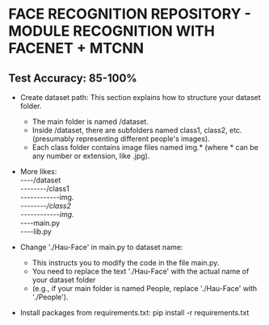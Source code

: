 # FACE RECOGNITION REPOSITORY - MODULE RECOGNITION WITH FACENET + MTCNN
## Test Accuracy: 85-100%


- Create dataset path: This section explains how to structure your dataset folder.
  + The main folder is named /dataset.
  + Inside /dataset, there are subfolders named class1, class2, etc. (presumably representing different people's images).
  + Each class folder contains image files named img.* (where * can be any number or extension, like .jpg).

- More likes:<br>
----/dataset<br>
--------/class1<br>
------------img.*<br>
--------/class2<br>
------------img.*<br>
----main.py<br>
----lib.py<br>
    
- Change './Hau-Face' in main.py to dataset name:
  + This instructs you to modify the code in the file main.py.
  + You need to replace the text './Hau-Face' with the actual name of your dataset folder
  + (e.g., if your main folder is named People, replace './Hau-Face' with './People').
 
- Install packages from requirements.txt: pip install -r requirements.txt
